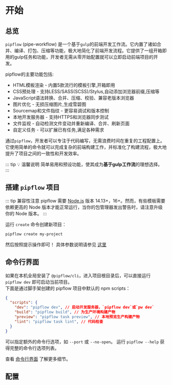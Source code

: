# 开始

## 总览


`pipflow` (pipe-workflow) 是一个基于`gulp`的前端开发工作流。它内置了诸如合并、编译、打包、压缩等功能，极大地简化了前端开发流程。它提供了一组开箱即用的gulp任务和功能，开发者无需从零开始配置就可以立即启动前端项目的开发。

pipflow的主要功能包括:

- HTML模板渲染 - 内置5款流行的模板引擎,开箱即用
- CSS预处理 - 支持LESS/SASS(SCSS)/Stylus,自动添加浏览器前缀,压缩等
- JavaScript语法转换、合并、压缩、校验、兼容老版本浏览器
- 图片优化 - 无损压缩图片,生成雪碧图
- Sourcemap和文件指纹 - 更容易调试和版本控制
- 本地开发服务器 - 支持HTTPS和浏览器同步测试
- 文件监视 - 自动检测文件变动并重新编译、合并、刷新页面
- 自定义任务 - 可以扩展已有任务,满足各种需求

通过`pipflow`，开发者可以专注于代码编写，无需浪费时间在重复的工程配置上。它使用简单的命令就可以完成复杂的前端构建工作，并标准化了构建流程，极大地提升了项目之间的一致性和开发效率。


::: tip 💡 温馨说明
简单易用和预设功能，使其成为**基于gulp工作流**的理想选择。
:::


## 搭建 `pipflow` 项目

::: tip 兼容性注意
pipflow 需要 [Node.js](https://nodejs.org/en/) 版本 14.13+，16+。然而，有些模板需要依赖更高的 Node 版本才能正常运行，当你的包管理器发出警告时，请注意升级你的 Node 版本。
:::

运行 `create` 命令创建新项目：
```bash
pipflow create my-project
```

然后按照提示操作即可！ 具体参数说明请参见 [这里](./cli.md#cli-create)


## 命令行界面

如果在本机全局安装了 `@pipflow/cli`，进入项目根目录后，可以直接运行 `pipflow dev` 即可启动当前项目。  
下面是通过脚手架创建的 pipflow 项目中默认的 npm scripts：

```json
{
  "scripts": {
    "dev": "pipflow dev", // 启动开发服务器，`pipflow dev`或`pw dev`
    "build": "pipflow build", // 为生产环境构建产物
    "preview": "pipflow task preview", // 本地预览生产构建产物
    "lint": "pipflow task lint", // 代码检查
  }
}
```

可以指定额外的命令行选项，如 `--port` 或 `--no-open`。 运行 `pipflow --help` 获得完整的命令行选项列表。

查看 [命令行界面](./cli.md) 了解更多细节。


## 配置